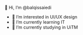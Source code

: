 👋 Hi, I’m @balqissaiedi
- 👀 I’m interested in UI/UX design
- 🌱 I’m currently learning IT
- 💞️ I’m currently studying in UiTM
